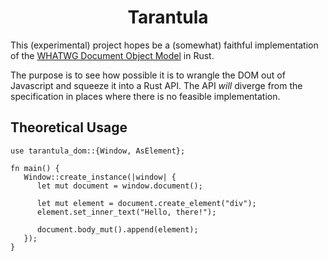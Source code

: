 <h1 align=center>Tarantula</h1>

This (experimental) project hopes be a (somewhat) faithful implementation of the [WHATWG Document Object Model](https://dom.spec.whatwg.org/) in Rust. 

The purpose is to see how possible it is to wrangle the DOM out of Javascript and squeeze it into a Rust API. The API *will* diverge from the specification in places where there is no feasible implementation.

## Theoretical Usage
```
use tarantula_dom::{Window, AsElement};

fn main() {
   Window::create_instance(|window| {
      let mut document = window.document();

      let mut element = document.create_element("div");
      element.set_inner_text("Hello, there!");

      document.body_mut().append(element);
   });
}
```
